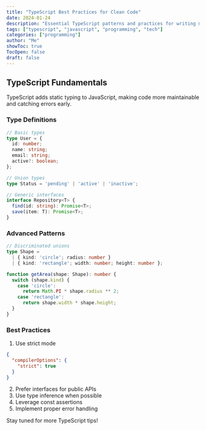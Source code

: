 ```yaml
---
title: "TypeScript Best Practices for Clean Code"
date: 2024-01-24
description: "Essential TypeScript patterns and practices for writing maintainable code"
tags: ["typescript", "javascript", "programming", "tech"]
categories: ["programming"]
author: "Me"
showToc: true
TocOpen: false
draft: false
---
```


## TypeScript Fundamentals

TypeScript adds static typing to JavaScript, making code more maintainable and catching errors early.

### Type Definitions

```typescript
// Basic types
type User = {
  id: number;
  name: string;
  email: string;
  active?: boolean;
};

// Union types
type Status = 'pending' | 'active' | 'inactive';

// Generic interfaces
interface Repository<T> {
  find(id: string): Promise<T>;
  save(item: T): Promise<T>;
}
```

### Advanced Patterns

```typescript
// Discriminated unions
type Shape =
  | { kind: 'circle'; radius: number }
  | { kind: 'rectangle'; width: number; height: number };

function getArea(shape: Shape): number {
  switch (shape.kind) {
    case 'circle':
      return Math.PI * shape.radius ** 2;
    case 'rectangle':
      return shape.width * shape.height;
  }
}
```

### Best Practices

1. Use strict mode
```json
{
  "compilerOptions": {
    "strict": true
  }
}
```

2. Prefer interfaces for public APIs
3. Use type inference when possible
4. Leverage const assertions
5. Implement proper error handling

Stay tuned for more TypeScript tips! 